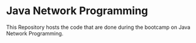 # Java Network Programming

This Repository hosts the code that are done during the bootcamp on Java Network Programming.
